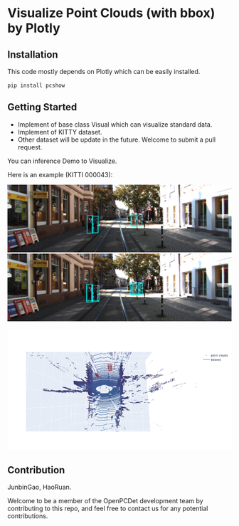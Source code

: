 # Visualize Point Clouds (with bbox) by Plotly

## Installation

This code mostly depends on Plotly which can be easily installed.

```shell
pip install pcshow
```

## Getting Started

+ Implement  of base class Visual which can visualize standard data.
+ Implement of KITTY dataset.
+ Other dataset will be update in the future. Welcome to submit a pull request.

You can inference Demo to Visualize.

Here is an example (KITTI 000043):

<img src="docs/000043_img2D.png" style="zoom:75%;" />

<img src="docs/000043_img3D.png" style="zoom:75%;" />

![](docs/000043_pc3D.png)

## Contribution

JunbinGao, HaoRuan.

Welcome to be a member of the OpenPCDet development team by contributing to this repo, and feel free to contact us for any potential contributions.

